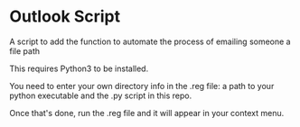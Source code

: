 # Outlook Script
 A script to add the function to automate the process of emailing someone a file path

This requires Python3 to be installed. 

You need to enter your own directory info in the .reg file: a path to your python executable and the .py script in this repo.

Once that's done, run the .reg file and it will appear in your context menu.
